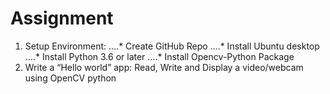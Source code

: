 
# Assignment
1. Setup Environment:
....* Create GitHub Repo
....* Install Ubuntu desktop
....* Install Python 3.6 or later
....* Install Opencv-Python Package
2. Write a “Hello world” app: Read, Write and Display a video/webcam using OpenCV python